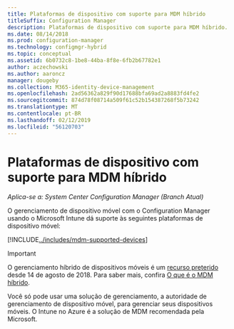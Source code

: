 ```yaml
---
title: Plataformas de dispositivo com suporte para MDM híbrido
titleSuffix: Configuration Manager
description: Plataformas de dispositivo com suporte para MDM híbrido.
ms.date: 08/14/2018
ms.prod: configuration-manager
ms.technology: configmgr-hybrid
ms.topic: conceptual
ms.assetid: 6b0732c8-1be8-44ba-8f8e-6fb2b67782e1
author: aczechowski
ms.author: aaroncz
manager: dougeby
ms.collection: M365-identity-device-management
ms.openlocfilehash: 2ad56362a829f90d17688bfa69ad2a8883fd4fe2
ms.sourcegitcommit: 874d78f08714a509f61c52b154387268f5b73242
ms.translationtype: MT
ms.contentlocale: pt-BR
ms.lasthandoff: 02/12/2019
ms.locfileid: "56120703"
---
```

# <a name="supported-device-platforms-for-hybrid-mdm"></a>Plataformas de dispositivo com suporte para MDM híbrido

*Aplica-se a: System Center Configuration Manager (Branch Atual)*

O gerenciamento de dispositivo móvel com o Configuration Manager usando o Microsoft Intune dá suporte às seguintes plataformas de dispositivo móvel:

[!INCLUDE[../includes/mdm-supported-devices](../includes/mdm-supported-devices.md)]

> [!Important]  
> O gerenciamento híbrido de dispositivos móveis é um [recurso preterido](/sccm/core/plan-design/changes/deprecated/removed-and-deprecated-cmfeatures) desde 14 de agosto de 2018. Para saber mais, confira [O que é o MDM híbrido](/sccm/mdm/understand/hybrid-mobile-device-management).<!--Intune feature 2683117-->  


Você só pode usar uma solução de gerenciamento, a autoridade de gerenciamento de dispositivo móvel, para gerenciar seus dispositivos móveis. O Intune no Azure é a solução de MDM recomendada pela Microsoft. 

